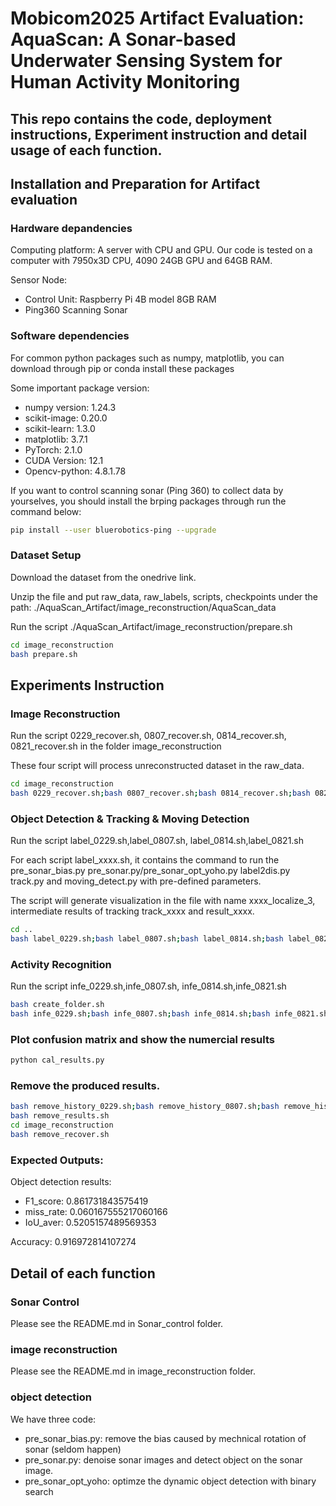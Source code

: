 # Mobicom2025 Artifact Evaluation: AquaScan: A Sonar-based Underwater Sensing System for Human Activity Monitoring

## This repo contains the code, deployment instructions, Experiment instruction and detail usage of each function.

## Installation and Preparation for Artifact evaluation

### Hardware depandencies

Computing platform: A server with CPU and GPU. Our code is tested on a computer with 7950x3D CPU, 4090 24GB GPU and 64GB RAM.

Sensor Node:
* Control Unit: Raspberry Pi 4B model 8GB RAM
* Ping360 Scanning Sonar


### Software dependencies
For common python packages such as numpy, matplotlib, you can download through pip or conda install these packages

Some important package version:
* numpy version: 1.24.3
* scikit-image: 0.20.0
* scikit-learn: 1.3.0
* matplotlib: 3.7.1
* PyTorch: 2.1.0
* CUDA Version: 12.1
* Opencv-python: 4.8.1.78

If you want to control scanning sonar (Ping 360) to collect data by yourselves, you should install the brping packages through run the command below:
```bash
pip install --user bluerobotics-ping --upgrade
```


### Dataset Setup
Download the dataset from the onedrive link. 

Unzip the file and put raw_data, raw_labels, scripts, checkpoints under the path: ./AquaScan_Artifact/image_reconstruction/AquaScan_data

Run the script ./AquaScan_Artifact/image_reconstruction/prepare.sh
```bash
cd image_reconstruction
bash prepare.sh
```
## Experiments Instruction

### Image Reconstruction
Run the script 0229_recover.sh, 0807_recover.sh, 0814_recover.sh, 0821_recover.sh in the folder image_reconstruction

These four script will process unreconstructed dataset in the raw_data.

```bash
cd image_reconstruction
bash 0229_recover.sh;bash 0807_recover.sh;bash 0814_recover.sh;bash 0821_recover.sh
```

### Object Detection & Tracking & Moving Detection

Run the script label_0229.sh,label_0807.sh, label_0814.sh,label_0821.sh

For each script label_xxxx.sh, it contains the command to run the pre_sonar_bias.py pre_sonar.py/pre_sonar_opt_yoho.py label2dis.py track.py and moving_detect.py with pre-defined parameters.

The script will generate visualization in the file with name xxxx_localize_3, intermediate results of tracking track_xxxx and result_xxxx. 

```bash
cd ..
bash label_0229.sh;bash label_0807.sh;bash label_0814.sh;bash label_0821.sh
```

### Activity Recognition
Run the script infe_0229.sh,infe_0807.sh, infe_0814.sh,infe_0821.sh
```bash
bash create_folder.sh
bash infe_0229.sh;bash infe_0807.sh;bash infe_0814.sh;bash infe_0821.sh
```

### Plot confusion matrix and show the numercial results
```bash
python cal_results.py
```

### Remove the produced results.

```bash
bash remove_history_0229.sh;bash remove_history_0807.sh;bash remove_history_0814.sh;bash remove_history_0821.sh
bash remove_results.sh
cd image_reconstruction
bash remove_recover.sh
```

### Expected Outputs:
Object detection results:

* F1_score: 0.861731843575419
* miss_rate: 0.060167555217060166
* IoU_aver: 0.5205157489569353

Accuracy: 0.916972814107274

## Detail of each function

### Sonar Control
Please see the README.md in Sonar_control folder.

### image reconstruction
Please see the README.md in image_reconstruction folder.

### object detection
We have three code:
* pre_sonar_bias.py: remove the bias caused by mechnical rotation of sonar (seldom happen)
* pre_sonar.py: denoise sonar images and detect object on the sonar image.
* pre_sonar_opt_yoho: optimze the dynamic object detection with binary search



